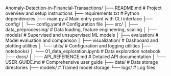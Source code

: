 Anomaly-Detection-in-Financial-Transactions/
├── README.md                          # Project overview and setup instructions
├── requirements.txt                   # Python dependencies
├── main.py                           # Main entry point with CLI interface
├── config/
│   └── config.yaml                   # Configuration file
├── src/
│   ├── data_preprocessing/           # Data loading, feature engineering, scaling
│   ├── models/                       # Supervised and unsupervised ML models
│   ├── evaluation/                   # Model evaluation and comparison
│   ├── visualization/                # Dashboard and plotting utilities
│   └── utils/                        # Configuration and logging utilities
├── notebooks/
│   └── 01_data_exploration.ipynb    # Data exploration notebook
├── docs/
│   ├── API_REFERENCE.md             # Detailed API documentation
│   └── USER_GUIDE.md                # Comprehensive user guide
├── data/                            # Data storage directories
├── models/                          # Trained model storage
└── logs/                            # Log files